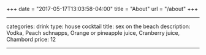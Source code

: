 +++
date = "2017-05-17T13:03:58-04:00"
title = "About"
url = "/about"
+++

---
categories: drink
type: house cocktail
title: sex on the beach
description: Vodka, Peach schnapps, Orange or pineapple juice, Cranberry juice, Chambord
price: 12

----

